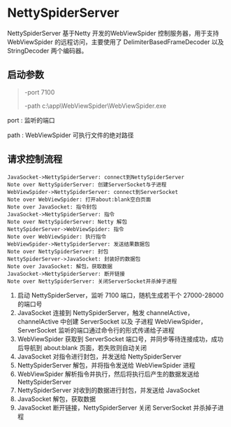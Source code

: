 # NettySpiderServer
NettySpiderServer 基于Netty 开发的WebViewSpider 控制服务器，用于支持WebViewSpider 的远程访问，主要使用了 DelimiterBasedFrameDecoder 以及 StringDecoder 两个编码器。

## 启动参数

> -port 7100 
>
> -path c:\app\WebViewSpider\WebViewSpider.exe

port : 监听的端口

path : WebViewSpider 可执行文件的绝对路径

## 请求控制流程

```sequence
JavaSocket->NettySpiderServer: connect到NettySpiderServer
Note over NettySpiderServer: 创建ServerSocket与子进程
WebViewSpider->NettySpiderServer: connect到ServerSocket
Note over WebViewSpider: 打开about:blank空白页面
Note over JavaSocket: 指令封包
JavaSocket->NettySpiderServer: 指令
Note over NettySpiderServer: Netty 解包
NettySpiderServer->WebViewSpider: 指令
Note over WebViewSpider: 执行指令
WebViewSpider->NettySpiderServer: 发送结果数据包
Note over NettySpiderServer: 封包
NettySpiderServer->JavaSocket: 封装好的数据包
Note over JavaSocket: 解包，获取数据
JavaSocket->NettySpiderServer: 断开链接
Note over NettySpiderServer: 关闭ServerSocket并杀掉子进程
```

1. 启动 NettySpiderServer，监听 7100 端口，随机生成若干个 27000-28000 的端口号
2. JavaSocket 连接到 NettySpiderServer，触发 channelActive，channelActive 中创建 ServerSocket 以及 子进程 WebViewSpider，ServerSocket 监听的端口通过命令行的形式传递给子进程
3. WebViewSpider 获取到 ServerSocket 端口号，并同步等待连接成功，成功后导航到 about:blank 页面，若失败则自动关闭
4. JavaSocket 对指令进行封包，并发送给 NettySpiderServer
5. NettySpiderServer 解包，并将指令发送给 WebViewSpider 进程
6. WebViewSpider 解析指令并执行，然后将执行后产生的数据发送给 NettySpiderServer
7. NettySpiderServer 对收到的数据进行封包，并发送给 JavaSocket
8. JavaSocket 解包，获取数据
9. JavaSocket 断开链接，NettySpiderServer 关闭 ServerSocket 并杀掉子进程